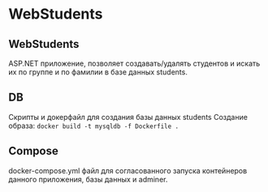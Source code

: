 # WebStudents
## WebStudents
ASP.NET приложение, позволяет создавать/удалять студентов и искать их по группе и по фамилии в базе данных students.

## DB 
Скрипты и докерфайл для создания базы данных students
Создание образа:
`docker build -t mysqldb -f Dockerfile .`

## Compose
docker-compose.yml файл для согласованного запуска контейнеров данного приложения, базы данных и adminer.
